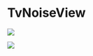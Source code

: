 # TvNoiseView
[![](https://jitpack.io/v/antoxa2584x/TvNoiseView.svg)](https://jitpack.io/#antoxa2584x/TvNoiseView)

![](https://github.com/antoxa2584x/TvNoiseView/blob/master/preview.gif)
